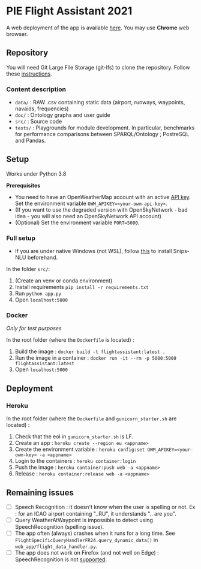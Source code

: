 # PIE Flight Assistant 2021

A web deployment of the app is available [here](https://pie2021-flightassistant-v21.herokuapp.com/). You may use **Chrome** web browser.


## Repository
You will need Git Large File Storage (git-lfs) to clone the repository. Follow these [instructions](https://git-lfs.github.com/).

### Content description
- `data/` : RAW .csv containing static data (airport, runways, waypoints, navaids, frequencies)
- `doc/` : Ontology graphs and user guide
- `src/` : Source code
- `tests/` : Playgrounds for module development. In particular, benchmarks for performance comparisons between SPARQL/Ontology ; PostreSQL and Pandas.

## Setup 
Works under Python 3.8

**Prerequisites**
- You need to have an OpenWeatherMap account with an active [API key](https://openweathermap.org/faq#how-to-get-an-API-key). Set the environment variable `OWM_APIKEY=<your-owm-api-key>`.
- (If you want to use the degraded version with OpenSkyNetwork - bad idea - you will also need an OpenSkyNetwork API account)
- (Optional) Set the environment variable `PORT=5000`.


### Full setup

- If you are under native Windows (not WSL), follow [this](https://snips-nlu.readthedocs.io/en/latest/installation.html) to install Snips-NLU beforehand.

In the folder `src/`:
1. (Create an venv or conda environment) 
2. Install requirements `pip install -r requirements.txt`
3. Run `python app.py`
4. Open `localhost:5000`

### Docker 
*Only for test purposes*

In the root folder (where the `Dockerfile` is located) :

1. Build the image : `docker build -t flightassistant:latest .`
2. Run the image in a container : `docker run -it --rm -p 5000:5000 flightassistant:latest`
3. Open `localhost:5000`

## Deployment

### Heroku
In the root folder (where the `Dockerfile` and `gunicorn_starter.sh` are located) :

1. Check that the eol in `gunicorn_starter.sh` is LF.
2. Create an app : `heroku create --region eu <appname>`
3. Create the environment variable : `heroku config:set OWM_APIKEY=<your-owm-key> -a <appname>`
4. Login to the containers : `heroku container:login`
5. Push the image : `heroku container:push web -a <appname>`
6. Release : `heroku container:release web -a <appname>`


## Remaining issues
- [ ] Speech Recognition : it doesn't know when the user is spelling or not. Ex : for an ICAO airport containing "..RU", it understands ".. are you".
- [ ] Query WeatherAtWaypoint is impossible to detect using SpeechRecognition (spelling issue).
- [ ] The app often (always) crashes when it runs for a long time. See `FlightSpecificQueryHandlerFR24.query_dynamic_data()` in `web_app/flight_data_handler.py`.
- [ ] The app does not work on Firefox (and not well on Edge) : SpeechRecognition is not [supported](https://developer.mozilla.org/fr/docs/Web/API/SpeechRecognition#compatibilit%C3%A9_des_navigateurs).
